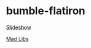 # bumble-flatiron

[Slideshow](https://dakotalmartinez.github.io/bumble-flatiron/index.html)

[Mad Libs](https://dakotalmartinez.github.io/bumble-flatiron/mad_libs.html)

